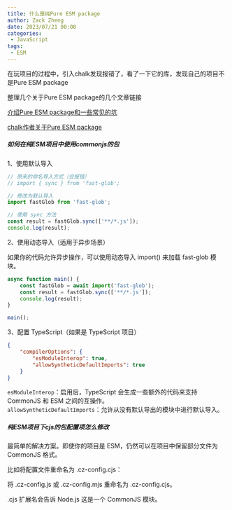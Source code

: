 ```yaml
---
title: 什么是纯Pure ESM package
author: Zack Zheng
date: 2023/07/21 00:00
categories:
 - JavaScript
tags:
 - ESM
---
```


在玩项目的过程中，引入chalk发现报错了，看了一下它的库，发现自己的项目不是Pure ESM package

整理几个关于Pure ESM package的几个文章链接



[介绍Pure ESM package和一些常见的坑](https://www.albertaz.com/blog/pure-esm-package)

[chalk作者关于Pure ESM package](https://gist.github.com/sindresorhus/a39789f98801d908bbc7ff3ecc99d99c)


##### 如何在纯ESM项目中使用commonjs的包

1、使用默认导入

```js
// 原来的命名导入方式（会报错）
// import { sync } from 'fast-glob';

// 修改为默认导入
import fastGlob from 'fast-glob';

// 使用 sync 方法
const result = fastGlob.sync(['**/*.js']);
console.log(result);
```


2、使用动态导入（适用于异步场景）  

如果你的代码允许异步操作，可以使用动态导入 import() 来加载 fast-glob 模块。

```js
async function main() {
    const fastGlob = await import('fast-glob');
    const result = fastGlob.sync(['**/*.js']);
    console.log(result);
}

main();
```

3、配置 TypeScript（如果是 TypeScript 项目）

```json
{
    "compilerOptions": {
        "esModuleInterop": true,
        "allowSyntheticDefaultImports": true
    }
}
```
`esModuleInterop`：启用后，TypeScript 会生成一些额外的代码来支持 CommonJS 和 ESM 之间的互操作。    
`allowSyntheticDefaultImports`：允许从没有默认导出的模块中进行默认导入。

##### 纯ESM项目下cjs的包配置项怎么修改

最简单的解决方案。即使你的项目是 ESM，仍然可以在项目中保留部分文件为 CommonJS 格式。

比如将配置文件重命名为 .cz-config.cjs：

将 .cz-config.js 或 .cz-config.mjs 重命名为 .cz-config.cjs。

.cjs 扩展名会告诉 Node.js 这是一个 CommonJS 模块。



